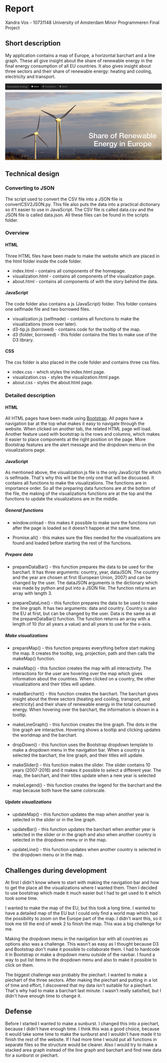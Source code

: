 # Report
Xandra Vos - 10731148
University of Amsterdam
Minor Programmeren
Final Project

## Short description
My application contains a map of Europe, a horizontal barchart and a line graph.
These all give insight about the share of renewable energy in the final energy
consumption of all EU countries. It also gives insight about three sectors and
their share of renewable energy: heating and cooling, electricity and transport.

![screenshot](https://github.com/xandravos/project/blob/master/doc/top-home.png)

## Technical design
### Converting to JSON
The script used to convert the CSV file into a JSON file is convertCSV2JSON.py.
This file also puts the data into a practical dictionary so it't easier to use
in JavaScript. The CSV file is called data.csv and the JSON file is called
data.json. All these files can be found in the scripts folder.

### Overview
#### HTML
Three HTML files have been made to make the website which are placed in the
html folder inside the code folder.
* index.html - contains all components of the homepage.
* visualization.html - contains all components of the visualization page.
* about.html - contains all components of with the story behind the data.

#### JavaScript
The code folder also contains a js (JavaScript) folder. This folder contains
one selfmade file and two borrowed files.
* visualization.js (selfmade) - contains all functions to make the visualizations
(more over later).
* d3-tip.js (borrowed) - contains code for the tooltip of the map.
* d3 (folder, borrowed) - this folder contains the files to make use of the D3 library.

#### CSS
The css folder is also placed in the code folder and contains three css files.
* index.css - which styles the index.html page.
* visualization.css - styles the visualization.html page.
* about.css - styles the about.html page.

### Detailed description
#### HTML
All HTML pages have been made using [Bootstrap](https://getbootstrap.com/).
All pages have a navigation bar at the top what makes it easy to navigate
through the website. When clicked on another tab, the related HTML page will load.
Another feature used with bootstrap is the rows and columns, which makes it
easier to place components at the right position on the page. More Bootstrap
features are the alert message and the dropdown menu on the visualizations page.

#### JavaScript
As mentioned above, the visualization.js file is the only JavaScript file which
is selfmade. That's why this will be the only one that will be discussed. It
contains all functions to make the visualizations. The functions are in
importance order. So all the preparing data functions are at the bottom of the
file, the making of the visualizations functions are at the top and the
functions to update the visualizations are in the middle.

##### General functions
* window.onload - this makes it possible to make sure the functions run after
the page is loaded so it doesn't happen at the same time.

* Promise.all() - this makes sure the files needed for the visualizations are
found and loaded before starting the rest of the functions.

##### Prepare data
* prepareDataBar() - this function prepares the data to be used for the barchart.
It has three arguments: country, year, dataJSON. The country and the year are
chosen at first (European Union, 2007) and can be changed by the user. The dataJSON
arguments is the dictionary which was made by python and put into a JSON file.
The function returns an array with length 3.

* prepareDataLine() - this function prepares the data to be used to make the
line graph. It has two arguments: data and country. Country is also the EU at first,
but can be changed by the user. Data is the same as at the prepareDataBar()
function. The function returns an array with a length of 10 (for all years a
value) and all years to use for the x-axis.

##### Make visualizations
* prepareMap() - this function prepares everything before start making the map.
It creates the tooltip, svg, projection, path and then calls the makeMap()
function.

* makeMap() - this function creates the map with all interactivity. The
interactions for the user are hovering over the map which gives information
about the countries. When clicked on a country, the other visualizations and
their titles will update.

* makeBarchart() - this function creates the barchart. The barchart
gives insight about the three sectors (heating and cooling, transport, and
electricity) and their share of renewable energy in the total consumed energy.
When hovering over the barchart, the information is shown in a tooltip.

* makeLineGraph() - this function creates the line graph. The dots in the line
graph are interactive. Hovering shows a tooltip and clicking updates the worldmap
and the barchart.

* dropDown() - this function uses the Bootstrap dropdown template to make a
dropdown menu in the navigation bar. When a country is selected the barchart,
the line graph, and their titles will update.

* makeSlider() - this function makes the slider. The slider contains 10 years
(2007-2016) and it makes it possible to select a different year. The map, the
barchart, and their titles update when a new year is selected

* makeLegend() - this function creates the legend for the barchart and the map
because both have the same colorscale.

##### Update visualizations
* updateMap() - this function updates the map when another year is selected in
the slider or in the line graph.

* updateBar() - this function updates the barchart when another year is selected
in the slider or in the graph and also when another country is selected in the
dropdown menu or in the map.

* updateLine() - this function updates when another country is selected in the
dropdown menu or in the map.

## Challenges during development
At first I didn't know where to start with making the navigation bar and
how to get the place all the visualizations where I wanted them. Then I
decided to use bootstrap which made it much easier but I had to get used to it
which took some time.

I wanted to make the map of the EU, but this took a long time. I wanted to have
a detailed map of the EU but I could only find a world map which had the
possibility to zoom on the Europe part of the map. I didn't want this, so it took
me till the end of week 2 to finish the map. This was a big challenge for me.

Making the dropdown menu in the navigation bar with all countries as options
also was a challenge. This wasn't as easy as I thought because D3 and Bootstrap
don't make it possible to collaborate them. I had to hardcode it in Bootstrap or
make a dropdown menu outside of the navbar. I found a way to put list items in
the dropdown menu and also to make it possible to click on them.

The biggest challenge was probably the piechart. I wanted to make a piechart of
the three sectors. After making the piechart and putting in a lot of time and
effort, I discovered that my data isn't suitable for a piechart. That's why
had to make a barchart last minute. I wasn't really satisfied, but I didn't have
enough time to change it.

## Defense
Before I started I wanted to make a sunburst. I changed this into a piechart,
because I didn't have enough time. I think this was a good choice, because it
would take some time to make the sunburst and I wouldn't have made it to finish
the rest of the website. If I had more time I would put all functions in
separate files so the structure would be clearer. Also I would try to make a
stacked area graph instead of the line graph and barchart and find new data for
a sunburst or piechart.
